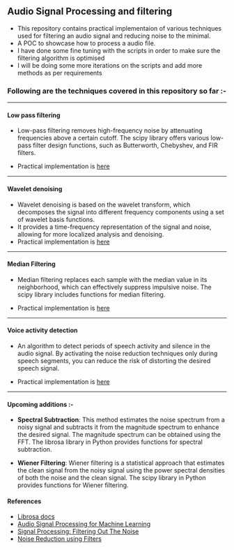 ## Audio Signal Processing and filtering

- This repository contains practical implementaion of various techniques used for filtering an audio signal and reducing noise to the minimal.
- A POC to showcase how to process a audio file.
- I have done some fine tuning with the scripts in order to make sure the filtering algorithm is optimised
- I will be doing some more iterations on the scripts and add more methods as per requirements

### Following are the techniques covered in this repository so far :-

---

#### Low pass filtering

- Low-pass filtering removes high-frequency noise by attenuating frequencies above a certain cutoff. The scipy library offers various low-pass filter design functions, such as Butterworth, Chebyshev, and FIR filters.

- Practical implementation is [here](https://github.com/abhishek-ws/audio-dsp-python/tree/main/noise-filter/low-pass-filtering)

---

#### Wavelet denoising

- Wavelet denoising is based on the wavelet transform, which decomposes the signal into different frequency components using a set of wavelet basis functions.
- It provides a time-frequency representation of the signal and noise, allowing for more localized analysis and denoising.
- Practical implementation is [here](https://github.com/abhishek-ws/audio-dsp-python/tree/main/noise-filter/wavelet-denoising)

---

#### Median Filtering

- Median filtering replaces each sample with the median value in its neighborhood, which can effectively suppress impulsive noise. The scipy library includes functions for median filtering.

- Practical implementation is [here](https://github.com/abhishek-ws/audio-dsp-python/tree/main/noise-filter/median-filtering)

---

#### Voice activity detection

- An algorithm to detect periods of speech activity and silence in the audio signal. By activating the noise reduction techniques only during speech segments, you can reduce the risk of distorting the desired speech signal.

- Practical implementation is [here](https://github.com/abhishek-ws/audio-dsp-python/tree/main/noise-filter/voice-activity-detection)

---

#### Upcoming additions :-

- **Spectral Subtraction**: This method estimates the noise spectrum from a noisy signal and subtracts it from the magnitude spectrum to enhance the desired signal. The magnitude spectrum can be obtained using the FFT. The librosa library in Python provides functions for spectral subtraction.

- **Wiener Filtering**: Wiener filtering is a statistical approach that estimates the clean signal from the noisy signal using the power spectral densities of both the noise and the clean signal. The scipy library in Python provides functions for Wiener filtering.

#### References

- [Librosa docs](https://librosa.org/doc/latest/index.html)
- [Audio Signal Processing for Machine Learning](https://www.youtube.com/playlist?list=PL-wATfeyAMNqIee7cH3q1bh4QJFAaeNv0)
- [Signal Processing: Filtering Out The Noise](https://www.catchpoint.com/blog/signal-vs-noise)
- [Noise Reduction using Filters
  ](https://medium.com/@abhijnanprakash/noise-reduction-using-filters-5c8fa8bce42)
